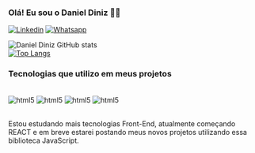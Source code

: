 ### Olá! Eu sou o Daniel Diniz 👨‍💻

[![Linkedin](https://img.shields.io/badge/LinkedIn-0077B5?style=for-the-badge&logo=linkedin&logoColor=white)](https://www.linkedin.com/in/daniel-diniz-142901b9/)
[![Whatsapp](https://img.shields.io/badge/WhatsApp-25D366?style=for-the-badge&logo=whatsapp&logoColor=white)](https://api.whatsapp.com/send?phone=5561998110123)

![Daniel Diniz GitHub stats](https://github-readme-stats.vercel.app/api?username=ddanieldiniz&show_icons=true&theme=dark)<br/>
[![Top Langs](https://github-readme-stats.vercel.app/api/top-langs/?username=ddanieldiniz&layout=compact)](https://github.com/anuraghazra/github-readme-stats)

### Tecnologias que utilizo em meus projetos

<div style="display: inline_block"><br/>
    <img align="center" alt="html5" src="https://img.shields.io/badge/HTML5-E34F26?style=for-the-badge&logo=html5&logoColor=white" />
    <img align="center" alt="html5" src="https://img.shields.io/badge/CSS3-1572B6?style=for-the-badge&logo=css3&logoColor=white" />
    <img align="center" alt="html5" src="https://img.shields.io/badge/Bootstrap-563D7C?style=for-the-badge&logo=bootstrap&logoColor=white" />
    <img align="center" alt="html5" src="https://img.shields.io/badge/JavaScript-F7DF1E?style=for-the-badge&logo=javascript&logoColor=black" />
</div><br/>

Estou estudando mais tecnologias Front-End, atualmente começando REACT e em breve estarei postando meus novos projetos utilizando essa biblioteca JavaScript.
